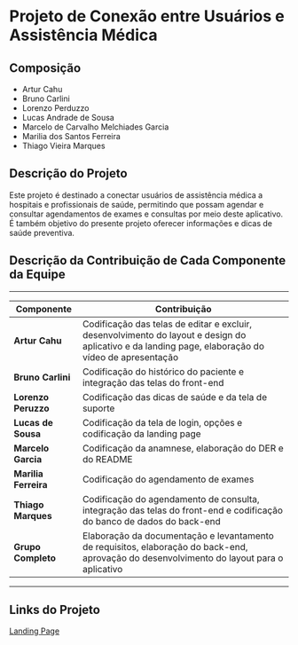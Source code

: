# Projeto de Conexão entre Usuários e Assistência Médica

## Composição

- Artur Cahu  
- Bruno Carlini  
- Lorenzo Perduzzo  
- Lucas Andrade de Sousa  
- Marcelo de Carvalho Melchiades Garcia  
- Marilia dos Santos Ferreira  
- Thiago Vieira Marques  

## Descrição do Projeto

Este projeto é destinado a conectar usuários de assistência médica a hospitais e profissionais de saúde, permitindo que possam agendar e consultar agendamentos de exames e consultas por meio deste aplicativo. É também objetivo do presente projeto oferecer informações e dicas de saúde preventiva.

## Descrição da Contribuição de Cada Componente da Equipe
-----------------------------------------------------------------------------------------------------------------------------------------------------------------------------
| Componente           | Contribuição                                                                                                                                       |                                                            
|----------------------|-----------------------------------------------------------------------------------------------------------------------------------------------------
| **Artur Cahu**       | Codificação das telas de editar e excluir, desenvolvimento do layout e design do aplicativo e da landing page, elaboração do vídeo de apresentação |
| **Bruno Carlini**    | Codificação do histórico do paciente e integração das telas do front-end                                                                           |
| **Lorenzo Peruzzo** | Codificação das dicas de saúde e da tela de suporte                                                                                                |
| **Lucas de Sousa**   | Codificação da tela de login, opções e codificação da landing page                                                                                 |
| **Marcelo Garcia**   | Codificação da anamnese, elaboração do DER e do README                                                                                             |
| **Marilia Ferreira** | Codificação do agendamento de exames                                                                                                               |
| **Thiago Marques**   | Codificação do agendamento de consulta, integração das telas do front-end e codificação do banco de dados do back-end                              |
| **Grupo Completo**   | Elaboração da documentação e levantamento de requisitos, elaboração do back-end, aprovação do desenvolvimento do layout para o aplicativo          |
-----------------------------------------------------------------------------------------------------------------------------------------------------------------------------
## Links do Projeto

[Landing Page](https://lucas19andrade.github.io/Landing-Page/)
